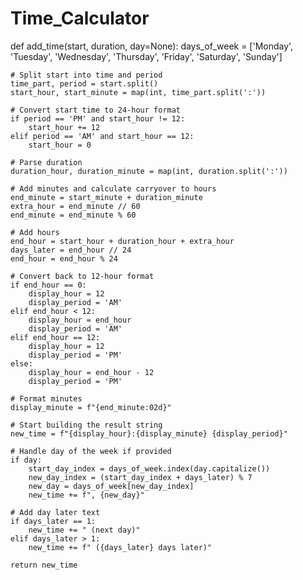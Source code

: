 # Time_Calculator

def add_time(start, duration, day=None):
    days_of_week = ['Monday', 'Tuesday', 'Wednesday', 'Thursday', 'Friday', 'Saturday', 'Sunday']

    # Split start into time and period
    time_part, period = start.split()
    start_hour, start_minute = map(int, time_part.split(':'))

    # Convert start time to 24-hour format
    if period == 'PM' and start_hour != 12:
        start_hour += 12
    elif period == 'AM' and start_hour == 12:
        start_hour = 0

    # Parse duration
    duration_hour, duration_minute = map(int, duration.split(':'))

    # Add minutes and calculate carryover to hours
    end_minute = start_minute + duration_minute
    extra_hour = end_minute // 60
    end_minute = end_minute % 60

    # Add hours
    end_hour = start_hour + duration_hour + extra_hour
    days_later = end_hour // 24
    end_hour = end_hour % 24

    # Convert back to 12-hour format
    if end_hour == 0:
        display_hour = 12
        display_period = 'AM'
    elif end_hour < 12:
        display_hour = end_hour
        display_period = 'AM'
    elif end_hour == 12:
        display_hour = 12
        display_period = 'PM'
    else:
        display_hour = end_hour - 12
        display_period = 'PM'

    # Format minutes
    display_minute = f"{end_minute:02d}"

    # Start building the result string
    new_time = f"{display_hour}:{display_minute} {display_period}"

    # Handle day of the week if provided
    if day:
        start_day_index = days_of_week.index(day.capitalize())
        new_day_index = (start_day_index + days_later) % 7
        new_day = days_of_week[new_day_index]
        new_time += f", {new_day}"

    # Add day later text
    if days_later == 1:
        new_time += " (next day)"
    elif days_later > 1:
        new_time += f" ({days_later} days later)"

    return new_time

